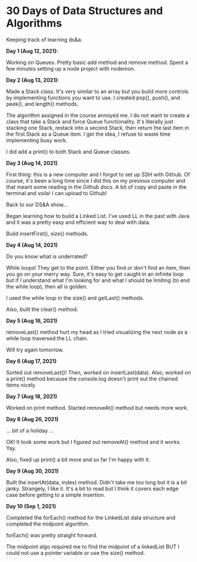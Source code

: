 # 30 Days of Data Structures and Algorithms
Keeping track of learning ds&a.  

**Day 1 (Aug 12, 2021):**  

Working on Queues. Pretty basic add method and remove method. Spent a few minutes setting up a node project with nodemon.

**Day 2 (Aug 13, 2021):**

Made a Stack class. It's very similar to an array but you build more controls by implementing functions you want to use. I created  pop(), push(), and peek(), and length() methods. 

The algorithm assigned in the course annoyed me. I do not want to create a class that take a Stack and force Queue functionality. It's literally just stacking one Stack, restack into a second Stack, then return the last item in the first Stack as a Queue item. I get the idea, I refuse to waste time implementing busy work. 

I did add a print() to both Stack and Queue classes.

**Day 3 (Aug 14, 2021)**

First thing: this is a new computer and I forgot to set up SSH with Github. Of course, it's been a long time since I did this on my previous computer and that meant some reading in the Github docs. A bit of copy and paste in the terminal and voila! I can upload to Github!

Back to our DS&A show...

Began learning how to build a Linked List. I've used LL in the past with Java and it was a pretty easy and efficient way to deal with data.

Build insertFirst(), size() methods.

**Day 4 (Aug 14, 2021)**

Do you know what is underrated?

While loops! They get to the point. Either you find or don't find an item, then you go on your merry way. Sure, it's easy to get caught in an infinite loop but if I understand what I'm looking for and what I should be limiting (to end the while loop), then all is golden. 

I used the while loop in the size() and getLast() methods.

Also, built the clear() method.

**Day 5 (Aug 16, 2021)**

removeLast() method hurt my head as I tried visualizing the next node as a while loop traversed the LL chain.

Will try again tomorrow.

**Day 6 (Aug 17, 2021)**

Sorted out removeLast()! Then, worked on insertLast(data). Also, worked on a print() method because the console.log doesn't print out the chained items nicely. 

**Day 7 (Aug 18, 2021)**

Worked on print method. Started removeAt() method but needs more work.

**Day 8 (Aug 26, 2021)**

... bit of a holiday ...

OK! It took some work but I figured out removeAt() method and it works. Yay. 

Also, fixed up print() a bit more and so far I'm happy with it.


**Day 9 (Aug 30, 2021)**

Built the insertAt(data, index) method. Didn't take me too long but it is a bit janky. Strangely, I like it. It's a bit to read but I think it covers each edge case before getting to a simple insertion. 

**Day 10 (Sep 1, 2021)**

Completed the forEach() method for the LinkedList data structure and completed the midpoint algorithm.

forEach() was pretty straight forward.

The midpoint algo required me to find the midpoint of a linkedList BUT I could not use a pointer variable or use the size() method.




